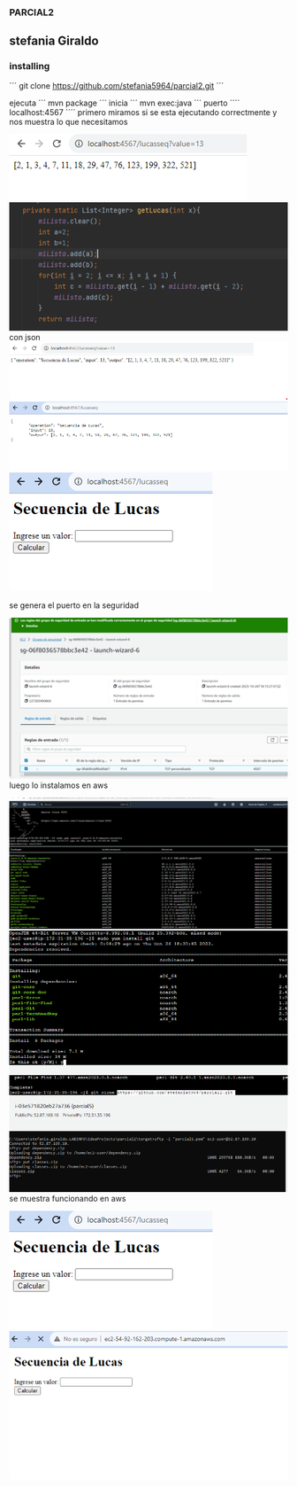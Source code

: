 ### PARCIAL2

## stefania Giraldo
### installing

´´´
git clone https://github.com/stefania5964/parcial2.git
´´´

ejecuta
´´´
mvn package
´´´
inicia
´´´
mvn exec:java
´´´
puerto
´´´´
localhost:4567
´´´´
primero miramos si se esta ejecutando correctmente y nos muestra lo que necesitamos

![](src/img/1.png)
![](src/img/2.png)
con json
![](src/img/3.png)
![](src/img/9.png)
![](src/img/10.png)

se genera el puerto en la seguridad

![](src/img/4.png)
luego lo instalamos en aws

![](src/img/5.png)
![](src/img/6.png)
![](src/img/7.png)
![](src/img/8.png)
se muestra funcionando en aws

![](src/img/10.png)
![](src/img/11.png)